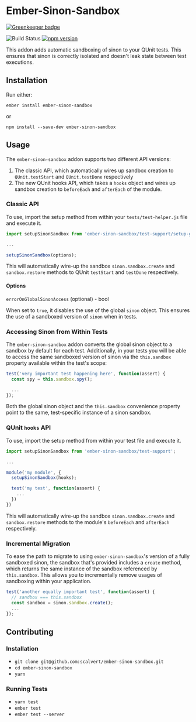 # Ember-Sinon-Sandbox

[![Greenkeeper badge](https://badges.greenkeeper.io/scalvert/ember-sinon-sandbox.svg)](https://greenkeeper.io/)

![Build Status](https://api.travis-ci.org/scalvert/ember-sinon-sandbox.svg?branch=master)
[![npm version](https://badge.fury.io/js/ember-sinon-sandbox.svg)](https://badge.fury.io/js/ember-sinon-sandbox)

This addon adds automatic sandboxing of sinon to your QUnit tests. This ensures that sinon is correctly isolated and doesn't leak state between test executions.

## Installation

Run either:

```
ember install ember-sinon-sandbox
```

or

```
npm install --save-dev ember-sinon-sandbox
```

## Usage

The `ember-sinon-sandbox` addon supports two different API versions:

1. The classic API, which automatically wires up sandbox creation to `QUnit.testStart` and `QUnit.testDone` respectively
1. The new QUnit hooks API, which takes a `hooks` object and wires up sandbox creation to `beforeEach` and `afterEach` of the module.

### Classic API

To use, import the setup method from within your `tests/test-helper.js` file and execute it.

```js
import setupSinonSandbox from 'ember-sinon-sandbox/test-support/setup-global-sinon-sandbox';

...

setupSinonSandbox(options);
```

This will automatically wire-up the sandbox `sinon.sandbox.create` and `sandbox.restore` methods to QUnit `testStart` and `testDone` respectively.

#### Options

`errorOnGlobalSinonAccess` (optional) - bool

When set to `true`, it disables the use of the global `sinon` object. This ensures the use of a sandboxed version of `sinon` when in tests. 

### Accessing Sinon from Within Tests

The `ember-sinon-sandbox` addon converts the global sinon object to a sandbox by default for each test. Additionally, in your tests you will be able to access the same sandboxed version of sinon via the `this.sandbox` property available within the test's scope:

```js
test('very important test happening here', function(assert) {
  const spy = this.sandbox.spy();

  ...
});
```

Both the global sinon object and the `this.sandbox` convenience property point to the same, test-specific instance of a sinon sandbox.

### QUnit `hooks` API

To use, import the setup method from within your test file and execute it.

```js
import setupSinonSandbox from 'ember-sinon-sandbox/test-support';

...

module('my module', {
  setupSinonSandbox(hooks);

  test('my test', function(assert) {
    ...
  })
})
```

This will automatically wire-up the sandbox `sinon.sandbox.create` and `sandbox.restore` methods to the module's `beforeEach` and `afterEach` respectively.

### Incremental Migration

To ease the path to migrate to using `ember-sinon-sandbox`'s version of a fully sandboxed sinon, the sandbox that's provided includes a `create` method, which returns the same instance of the sandbox referenced by `this.sandbox`. This allows you to incrementally remove usages of sandboxing within your application.

```js
test('another equally important test', function(assert) {
  // sandbox === this.sandbox
  const sandbox = sinon.sandbox.create();
  ...
});
```

## Contributing

### Installation

* `git clone git@github.com:scalvert/ember-sinon-sandbox.git`
* `cd ember-sinon-sandbox`
* `yarn`

### Running Tests

* `yarn test`
* `ember test`
* `ember test --server`
